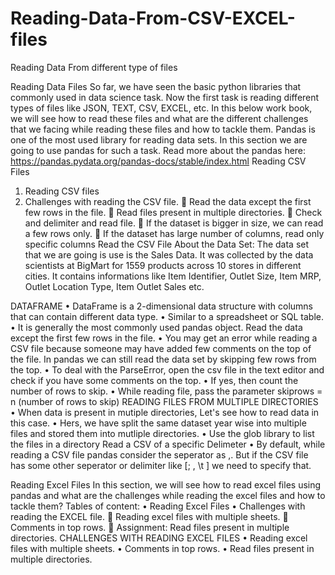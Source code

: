 # Reading-Data-From-CSV-EXCEL-files
Reading Data From different type of files

Reading Data Files
	So far, we have seen the basic python libraries that commonly used in data science task.  Now the first task is reading different types of files like JSON, TEXT, CSV, EXCEL, etc. In this below work book, we will see how to read these files and what are the different challenges that we facing while reading these files and how to tackle them.
	Pandas is one of the most used library for reading data sets. In this section we are going to use pandas for such a task.
Read more about the pandas here:  https://pandas.pydata.org/pandas-docs/stable/index.html
Reading CSV Files
1.	Reading CSV files
2.	Challenges with reading the CSV file.
	Read the data except the first few rows in the file.
	Read files present in multiple directories.
	Check and delimiter and read file.
	If the dataset is bigger in size, we can read a few rows only.
	If the dataset has large number of columns, read only specific columns
Read the CSV File
About the Data Set: The data set that we are going is use is the Sales Data. It was collected by the data scientists at BigMart for 1559 products across 10 stores in different cities. It contains informations like Item Identifier, Outlet Size, Item MRP, Outlet Location Type, Item Outlet Sales etc.

DATAFRAME
•	DataFrame is a 2-dimensional data structure with columns that can contain different data type.
•	Similar to a spreadsheet or SQL table.
•	It is generally the most commonly used pandas object.
Read the data except the first few rows in the file.
•	You may get an error while reading a CSV file because someone may have added few comments on the top of the file. In pandas we can still read the data set by skipping few rows from the top.
•	To deal with the ParseError, open the csv file in the text editor and check if you have some comments on the top.
•	If yes, then count the number of rows to skip.
•	While reading file, pass the parameter skiprows = n (number of rows to skip)
READING FILES FROM MULTIPLE DIRECTORIES
•	When data is present in mutiple directories, Let's see how to read data in this case.
•	Hers, we have split the same dataset year wise into multiple files and stored them into mutliple directories.
•	Use the glob library to list the files in a directory
Read a CSV of a specific Delimeter
•	By default, while reading a CSV file pandas consider the seperator as ,. But if the CSV file has some other seperator or delimiter like [; , \t ] we need to specify that.

Reading Excel Files
In this section, we will see how to read excel files using pandas and what are the challenges while reading the excel files and how to tackle them?
Tables of content:
•	Reading Excel Files
•	Challenges with reading the EXCEL file.
	Reading excel files with multiple sheets.
	Comments in top rows.
	Assignment: Read files present in multiple directories.
CHALLENGES WITH READING EXCEL FILES
•	Reading excel files with multiple sheets.
•	Comments in top rows.
•	Read files present in multiple directories.








